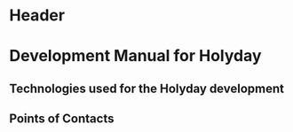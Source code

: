 <!-- TITLE: Holyday - Development Documentation V1.2 -->
<!-- SUBTITLE: A quick summary of Development Documentation V1.2 -->

# Header
# Development Manual for Holyday

## Technologies used for the Holyday development
## Points of Contacts
